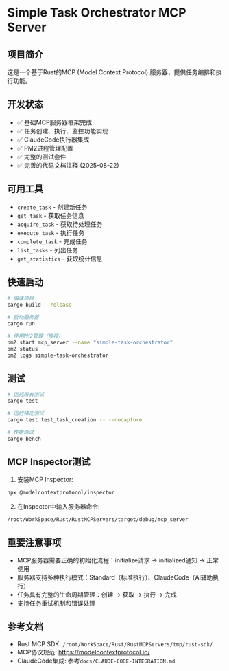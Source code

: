 # Simple Task Orchestrator MCP Server

## 项目简介
这是一个基于Rust的MCP (Model Context Protocol) 服务器，提供任务编排和执行功能。

## 开发状态
- ✅ 基础MCP服务器框架完成
- ✅ 任务创建、执行、监控功能实现
- ✅ ClaudeCode执行器集成
- ✅ PM2进程管理配置
- ✅ 完整的测试套件
- ✅ 完善的代码文档注释 (2025-08-22)

## 可用工具
- `create_task` - 创建新任务
- `get_task` - 获取任务信息
- `acquire_task` - 获取待处理任务
- `execute_task` - 执行任务
- `complete_task` - 完成任务
- `list_tasks` - 列出任务
- `get_statistics` - 获取统计信息

## 快速启动
```bash
# 编译项目
cargo build --release

# 启动服务器
cargo run

# 使用PM2管理（推荐）
pm2 start mcp_server --name "simple-task-orchestrator"
pm2 status
pm2 logs simple-task-orchestrator
```

## 测试
```bash
# 运行所有测试
cargo test

# 运行特定测试
cargo test test_task_creation -- --nocapture

# 性能测试
cargo bench
```

## MCP Inspector测试
1. 安装MCP Inspector:
```bash
npx @modelcontextprotocol/inspector
```

2. 在Inspector中输入服务器命令:
```
/root/WorkSpace/Rust/RustMCPServers/target/debug/mcp_server
```

## 重要注意事项
- MCP服务器需要正确的初始化流程：initialize请求 → initialized通知 → 正常使用
- 服务器支持多种执行模式：Standard（标准执行）、ClaudeCode（AI辅助执行）
- 任务具有完整的生命周期管理：创建 → 获取 → 执行 → 完成
- 支持任务重试机制和错误处理

## 参考文档
- Rust MCP SDK: `/root/WorkSpace/Rust/RustMCPServers/tmp/rust-sdk/`
- MCP协议规范: https://modelcontextprotocol.io/
- ClaudeCode集成: 参考`docs/CLAUDE-CODE-INTEGRATION.md`